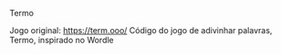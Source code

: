Termo

Jogo original: https://term.ooo/
Código do jogo de adivinhar palavras, Termo, inspirado no Wordle
